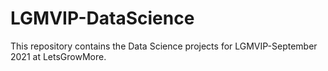 # LGMVIP-DataScience
This repository contains the Data Science projects for LGMVIP-September 2021 at LetsGrowMore.
